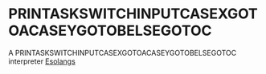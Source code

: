 # PRINTASKSWITCHINPUTCASEXGOTOACASEYGOTOBELSEGOTOC
A PRINTASKSWITCHINPUTCASEXGOTOACASEYGOTOBELSEGOTOC interpreter
[Esolangs](http://esolangs.org/wiki/Main_Page)
